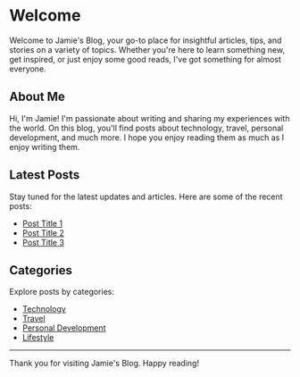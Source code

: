 # Welcome

Welcome to Jamie's Blog, your go-to place for insightful articles, tips, and stories on a variety of topics. Whether you're here to learn something new, get inspired, or just enjoy some good reads, I've got something for almost everyone.

## About Me

Hi, I'm Jamie! I'm passionate about writing and sharing my experiences with the world. On this blog, you'll find posts about technology, travel, personal development, and much more. I hope you enjoy reading them as much as I enjoy writing them.

## Latest Posts

Stay tuned for the latest updates and articles. Here are some of the recent posts:

- [Post Title 1](#)
- [Post Title 2](#)
- [Post Title 3](#)

## Categories

Explore posts by categories:

- [Technology](#)
- [Travel](#)
- [Personal Development](#)
- [Lifestyle](#)

---

Thank you for visiting Jamie's Blog. Happy reading!
